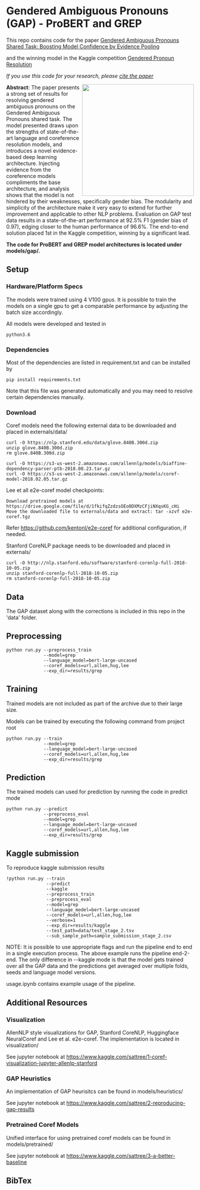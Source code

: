 # Gendered Ambiguous Pronouns (GAP) - ProBERT and GREP

This repo contains code for the paper [Gendered Ambiguous Pronouns Shared Task: Boosting Model Confidence
by Evidence Pooling](https://arxiv.org/pdf/1906.00839.pdf)

and the winning model in the Kaggle competition [Gendered Pronoun Resolution](https://www.kaggle.com/c/gendered-pronoun-resolution/leaderboard)

*If you use this code for your research, please [cite the paper](#bibtex)*

<img align="right" width="300" src="https://github.com/sattree/gap/blob/master/paper/figures/grep.png">

**Abstract**: The paper presents a strong set of results for resolving gendered ambiguous pronouns on the Gendered Ambiguous Pronouns shared task. The model presented draws upon the strengths of state-of-the-art language and coreference resolution models, and introduces a novel evidence-based deep learning architecture. Injecting evidence from the coreference models compliments the base architecture, and analysis shows that the model is not hindered by their weaknesses, specifically gender bias. The modularity and simplicity of the architecture make it very easy to extend for further improvement and applicable to other NLP problems. Evaluation on GAP test data results in a state-of-the-art performance at 92.5% F1 (gender bias of 0.97), edging closer to the human performance of 96.6%. The end-to-end solution placed 1st in the Kaggle competition, winning by a significant lead.

**The code for ProBERT and GREP model architectures is located under models/gap/.**

## Setup

### Hardware/Platform Specs

The models were trained using 4 V100 gpus. 
It is possible to train the models on a single gpu to get a comparable performance by adjusting the batch size accordingly.

All models were developed and tested in

```
python3.6
```

### Dependencies

Most of the dependencies are listed in requirement.txt and can be installed by

```
pip install requirements.txt
```

Note that this file was generated automatically and you may need to resolve certain dependencies manually.

### Download

Coref models need the following external data to be downloaded and placed in externals/data/

```
curl -O https://nlp.stanford.edu/data/glove.840B.300d.zip
unzip glove.840B.300d.zip
rm glove.840B.300d.zip

curl -O https://s3-us-west-2.amazonaws.com/allennlp/models/biaffine-dependency-parser-ptb-2018.08.23.tar.gz
curl -O https://s3-us-west-2.amazonaws.com/allennlp/models/coref-model-2018.02.05.tar.gz
```

Lee et all e2e-coref model checkpoints:

```
Download pretrained models at https://drive.google.com/file/d/1fkifqZzdzsOEo0DXMzCFjiNXqsKG_cHi
Move the downloaded file to externals/data and extract: tar -xzvf e2e-coref.tgz
```

Refer https://github.com/kentonl/e2e-coref for additional configuration, if needed.

Stanford CoreNLP package needs to be downloaded and placed in externals/

```
curl -O http://nlp.stanford.edu/software/stanford-corenlp-full-2018-10-05.zip
unzip stanford-corenlp-full-2018-10-05.zip
rm stanford-corenlp-full-2018-10-05.zip
```

## Data

The GAP dataset along with the corrections is included in this repo in the 'data' folder.

## Preprocessing

```
python run.py --preprocess_train 
              --model=grep 
              --language_model=bert-large-uncased 
              --coref_models=url,allen,hug,lee 
              --exp_dir=results/grep
```

## Training

Trained models are not included as part of the archive due to their large size.

Models can be trained by executing the following command from project root

```
python run.py --train 
              --model=grep 
              --language_model=bert-large-uncased 
              --coref_models=url,allen,hug,lee 
              --exp_dir=results/grep
```

## Prediction

The trained models can used for prediction by running the code in predict mode

```
python run.py --predict 
              --preprocess_eval 
              --model=grep 
              --language_model=bert-large-uncased 
              --coref_models=url,allen,hug,lee 
              --exp_dir=results/grep
```

## Kaggle submission

To reproduce kaggle submission results

```
!python run.py --train 
               --predict
               --kaggle 
               --preprocess_train 
               --preprocess_eval 
               --model=grep 
               --language_model=bert-large-uncased 
               --coref_models=url,allen,hug,lee 
               --verbose=1 
               --exp_dir=results/kaggle 
               --test_path=data/test_stage_2.tsv 
               --sub_sample_path=sample_submission_stage_2.csv
```

NOTE: It is possible to use appropriate flags and run the pipeline end to end in a single execution process. The above example runs the pipeline end-2-end. The only difference in --kaggle mode is that the model gets trained over all the GAP data and the predictions get averaged over multiple folds, seeds and language model versions.

usage.ipynb contains example usage of the pipeline.

## Additional Resources

### Visualization

AllenNLP style visualizations for GAP, Stanford CoreNLP, Huggingface NeuralCoref and Lee et al. e2e-coref. The implementation is located in visualization/

See jupyter notebook at https://www.kaggle.com/sattree/1-coref-visualization-jupyter-allenlp-stanford

### GAP Heuristics

An implementation of GAP heurisitcs can be found in models/heuristics/

See jupyter notebook at https://www.kaggle.com/sattree/2-reproducing-gap-results

### Pretrained Coref Models

Unified interface for using pretrained coref models can be found in models/pretrained/

See jupyter notebook at https://www.kaggle.com/sattree/3-a-better-baseline

## BibTex



